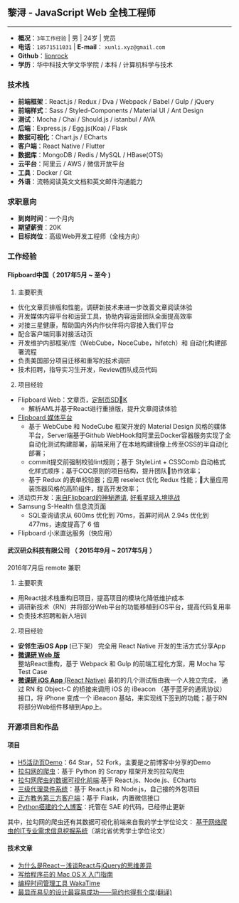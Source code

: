 ## 黎浔 - JavaScript Web 全栈工程师
-----
- **概况**：`3年工作经验` | 男 | 24岁 | 党员
- **电话**：`18571511031` | **E-mail**： `xunli.xyz@gmail.com`
- **Github**：[lionrock](https://github.com/lionrock)
- **学历**：华中科技大学文华学院 / 本科 / 计算机科学与技术

### 技术栈
- **前端框架**：React.js / Redux / Dva / Webpack / Babel / Gulp / jQuery
- **前端样式**：Sass / Styled-Components / Material UI / Ant Design
- **测试**：Mocha / Chai / Should.js / istanbul / AVA
- **后端**：Express.js / Egg.js(Koa) / Flask
- **数据可视化**：Chart.js / ECharts
- **客户端**：React Native / Flutter
- **数据库**：MongoDB / Redis / MySQL / HBase(OTS)
- **云平台**：阿里云 / AWS / 微信开放平台
- **工具**：Docker / Git
- **外语**：流畅阅读英文文档和英文邮件沟通能力

### 求职意向
- **到岗时间**：一个月内
- **期望薪资**：20K
- **目标岗位**：高级Web开发工程师（全栈方向）

### 工作经验
#### Flipboard中国（ 2017年5月 ~ 至今 )
1. 主要职责
  - 优化文章页排版和性能，调研新技术来进一步改善文章阅读体验
  - 开发媒体内容平台和运营工具，协助内容运营团队全面提高效率
  - 对接三星健康，帮助国内外内作伙伴将内容接入我们平台
  - 配合客户端同事对接活动页
  - 开发维护内部框架/库（WebCube，NoceCube，hifetch）和 自动化构建部署流程
  - 负责美国部分项目迁移和重写的技术调研
  - 技术招聘，指导实习生开发，Review团队成员代码

2. 项目经验
  - Flipboard Web：文章页，[定制页SDK](https://sapp.flipchina.cn/web-tap/spec-en.html)
    - 解析AML并基于React进行重排版，提升文章阅读体验
  - [Flipboard 媒体平台](https://platform.flipboard.cn/)
    - 基于 WebCube 和 NodeCube 框架开发的 Material Design 风格的媒体平台，Server端基于Github WebHook和阿里云Docker容器服务实现了全自动化测试构建部署，前端采用了在本地构建镜像上传至OSS的半自动化部署；
    - commit提交前强制校验lint规则；基于 StyleLint + CSSComb 自动格式化样式顺序；基于COC原则的项目结构，提升团队协作效率；
    - 基于 Redux 的表单校验器；应用 reselect 优化 Redux 性能；大量应用装饰器风格的高阶组件，提高开发效率；
  - 活动页开发：[来自Flipboard的神秘邀请](https://www.flipboard.cn/promo/redboard-olduser),  [好看星球入境挑战](https://weibo.com/2172093041/Fg8MUATc4)
  - Samsung S-Health 信息流页面
    - SQL查询请求从 600ms 优化到 70ms，首屏时间从 2.94s 优化到 477ms，速度提高了 6 倍
  - Flipboard 小米直达服务（快应用）

#### 武汉研众科技有限公司 （ 2015年9月 ~ 2017年5月 ）
2016年7月后 remote 兼职
1. 主要职责
  - 用React技术栈重构旧项目，提高项目的模块化降低维护成本
  - 调研新技术（RN）并将部分Web平台的功能移植到iOS平台，提高代码复用率
  - 负责技术招聘和新人培训

2. 项目经验
  - **安邻生活iOS App** (已下架）
    完全用 React Native 开发的生活方式分享App
  - [**微课研 Web 版**](https://www.ancademy.org/)
    <br/>整站React重构，基于 Webpack 和 Gulp 的前端工程化方案，用 Mocha 写 Test Case
  - [**微课研 iOS App** (React Native)](https://itunes.apple.com/cn/app/%E5%BE%AE%E8%AF%BE%E7%A0%94-%E6%82%A8%E7%9A%84%E8%AF%BE%E7%A0%94%E5%8A%A9%E6%89%8B/id1221860787?mt=8)
  最初的几个测试版由我一个人独立完成， 通过 RN 和 Object-C 的桥接来调用 iOS 的 iBeacon （基于蓝牙的通讯协议）接口，将 iPhone 变成一个 iBeacon 基站，来实现线下签到的功能；基于RN将部分Web组件移植到App上。



### 开源项目和作品

#### 项目
- [H5活动页Demo](https://github.com/lionrock/HTML5-Example)：64 Star，52 Fork，主要是之前博客中分享的Demo
- [拉勾网的爬虫](https://github.com/lionrock/lagou-spider)：基于 Python 的 Scrapy 框架开发的拉勾爬虫
- [拉勾网爬虫的数据可视化前端](https://github.com/lionrock/lagou-react):基于 React.js、Node.js、ECharts
- [三级代理录件系统](https://github.com/lionrock/agent_record)：基于 React.js 和 Node.js，自己接的外包项目
- [正方教务第三方客户端](https://github.com/lionrock/jwwenhua)：基于 Flask，内置微信接口
- [Python搭建的个人博客](https://github.com/lionrock/Flaskr)：托管在 SAE 的代码，已经停止更新

其中，拉勾网的爬虫还有其数据可视化前端来自我的学士学位论文： [基于网络爬虫的IT专业需求信息挖掘系统](https://github.com/lionrock/resume/blob/master/IT%20Profession%20Demand%20Information%20Mining%20System%20Base%20On%20Web%20Spider.pdf)（湖北省优秀学士学位论文）

#### 技术文章

- [为什么是React－浅谈React与jQuery的思维差异](https://segmentfault.com/a/1190000004336256)
- [写给程序员的 Mac OS X 入门指南](https://toutiao.io/posts/yohq1l)
- [编程时间管理工具 WakaTime](https://juejin.im/entry/56b89fb2c4c97100521a10cd/detail)
- [最显而易见的设计最容易成功——简约也得有个度(翻译)](http://xunli.xyz/2015/11/30/obvious-design/)